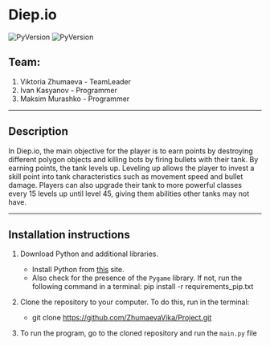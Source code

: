 # Diep.io

![PyVersion](https://img.shields.io/badge/python-3.8%2B-brightgreen) ![PyVersion](https://img.shields.io/badge/Pygame-2.1.2-brightgreen)

## Team:
1. Viktoria Zhumaeva - TeamLeader
2. Ivan Kasyanov - Programmer
3. Maksim Murashko - Programmer

---

## Description

In Diep.io, the main objective for the player is to earn points by destroying different polygon objects and killing bots by firing bullets with their tank. By earning points, the tank levels up. Leveling up allows the player to invest a skill point into tank characteristics such as movement speed and bullet damage. Players can also upgrade their tank to more powerful classes every 15 levels up until level 45, giving them abilities other tanks may not have.

---
## Installation instructions

1. Download Python and additional libraries.
   - Install Python from  [this](https://www.python.org/downloads/) site.
   - Also check for the presence of the `Pygame` library. If not, run the following command in a terminal:
   pip install -r requirements_pip.txt

2. Clone the repository to your computer. To do this, run in the terminal:

    - git clone https://github.com/ZhumaevaVika/Project.git

3. To run the program, go to the cloned repository and run the `main.py` file 


    
